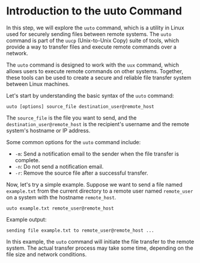 # Introduction to the uuto Command

In this step, we will explore the `uuto` command, which is a utility in Linux used for securely sending files between remote systems. The `uuto` command is part of the `uucp` (Unix-to-Unix Copy) suite of tools, which provide a way to transfer files and execute remote commands over a network.

The `uuto` command is designed to work with the `uux` command, which allows users to execute remote commands on other systems. Together, these tools can be used to create a secure and reliable file transfer system between Linux machines.

Let's start by understanding the basic syntax of the `uuto` command:

```
uuto [options] source_file destination_user@remote_host
```

The `source_file` is the file you want to send, and the `destination_user@remote_host` is the recipient's username and the remote system's hostname or IP address.

Some common options for the `uuto` command include:

- `-m`: Send a notification email to the sender when the file transfer is complete.
- `-n`: Do not send a notification email.
- `-r`: Remove the source file after a successful transfer.

Now, let's try a simple example. Suppose we want to send a file named `example.txt` from the current directory to a remote user named `remote_user` on a system with the hostname `remote_host`.

```
uuto example.txt remote_user@remote_host
```

Example output:

```
sending file example.txt to remote_user@remote_host ...
```

In this example, the `uuto` command will initiate the file transfer to the remote system. The actual transfer process may take some time, depending on the file size and network conditions.
